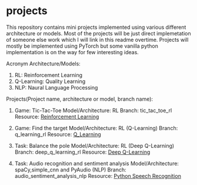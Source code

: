 # projects

This repository contains mini projects implemented using various different architecture or models. Most of the projects will be just direct implemetation of someone else work which I will link in this readme overtime. 
Projects will mostly be implemented using PyTorch but some vanilla python implementation is on the way for few interesting ideas.

Acronym Architecture/Models:
  1. RL: Reinforcement Learning
  2. Q-Learning: Quality Learning
  3. NLP: Naural Language Processing
  

Projects(Project name, architecture or model, branch name):
  1. Game: Tic-Tac-Toe
     Model/Architecture: RL
     Branch: tic_tac_toe_rl
     Resource: [Reinforcement Learning](https://towardsdatascience.com/reinforcement-learning-implement-tictactoe-189582bea542)
    
  2. Game: Find the target
     Model/Architecture: RL (Q-Learning)
     Branch: q_learning_rl
     Resource: [Q_Learning](https://towardsdatascience.com/a-beginners-guide-to-q-learning-c3e2a30a653c)
     
  3. Task: Balance the pole
     Model/Architecture: RL (Deep Q-Learning)
     Branch: deep_q_learning_rl
     Resource: [Deep Q-Learning](https://pytorch.org/tutorials/intermediate/reinforcement_q_learning.html)
  
  4. Task: Audio recognition and sentiment analysis
     Model/Architecture: spaCy,simple_cnn and PyAudio (NLP)
     Branch: audio_sentiment_analysis_nlp
     Resource: [Python Speech Recognition](https://realpython.com/python-speech-recognition/)
   